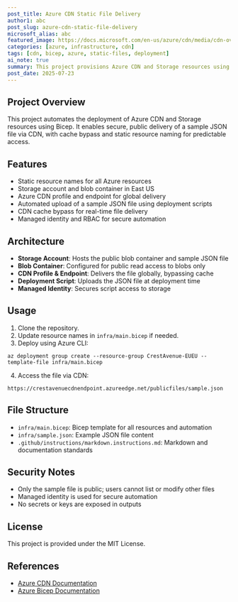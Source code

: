 ```yaml
---
post_title: Azure CDN Static File Delivery
author1: abc
post_slug: azure-cdn-static-file-delivery
microsoft_alias: abc
featured_image: https://docs.microsoft.com/en-us/azure/cdn/media/cdn-overview.png
categories: [azure, infrastructure, cdn]
tags: [cdn, bicep, azure, static-files, deployment]
ai_note: true
summary: This project provisions Azure CDN and Storage resources using Bicep to securely deliver a public JSON file with automated deployment and cache bypass.
post_date: 2025-07-23
---
```


## Project Overview

This project automates the deployment of Azure CDN and Storage resources using Bicep. It enables secure, public delivery of a sample JSON file via CDN, with cache bypass and static resource naming for predictable access.

## Features

- Static resource names for all Azure resources
- Storage account and blob container in East US
- Azure CDN profile and endpoint for global delivery
- Automated upload of a sample JSON file using deployment scripts
- CDN cache bypass for real-time file delivery
- Managed identity and RBAC for secure automation

## Architecture

- **Storage Account**: Hosts the public blob container and sample JSON file
- **Blob Container**: Configured for public read access to blobs only
- **CDN Profile & Endpoint**: Delivers the file globally, bypassing cache
- **Deployment Script**: Uploads the JSON file at deployment time
- **Managed Identity**: Secures script access to storage

## Usage

1. Clone the repository.
2. Update resource names in `infra/main.bicep` if needed.
3. Deploy using Azure CLI:

```pwsh
az deployment group create --resource-group CrestAvenue-EUEU --template-file infra/main.bicep
```

4. Access the file via CDN:

```
https://crestavenuecdnendpoint.azureedge.net/publicfiles/sample.json
```

## File Structure

- `infra/main.bicep`: Bicep template for all resources and automation
- `infra/sample.json`: Example JSON file content
- `.github/instructions/markdown.instructions.md`: Markdown and documentation standards

## Security Notes

- Only the sample file is public; users cannot list or modify other files
- Managed identity is used for secure automation
- No secrets or keys are exposed in outputs

## License

This project is provided under the MIT License.

## References

- [Azure CDN Documentation](https://docs.microsoft.com/en-us/azure/cdn/)
- [Azure Bicep Documentation](https://docs.microsoft.com/en-us/azure/azure-resource-manager/bicep/)
